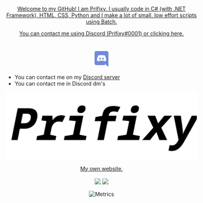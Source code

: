 <p align="center">
    <a href="https://jaapvd.nl">Welcome to my GitHub! I am Prifixy, I usually code in C# (with .NET Framework), HTML, CSS, Python and I make a lot of small, low effort scripts using Batch.</a>
    
    
<p align="center">
    <a href="https://jaapvd.nl/discord">You can contact me using Discord (Prifixy#0001) or clicking here.</a>
<br>
<br>
<br>
    
<img align="center" alt="Discord" width="50px" src="https://raw.githubusercontent.com/github/explore/80688e429a7d4ef2fca1e82350fe8e3517d3494d/topics/discord/discord.png" />

- You can contact me on my [Discord server](https://jaapvd.nl/discord)
- You can contact me in Discord dm's
    
    
    
<img src="image.png" align="center">

<p align="center">
    <a href="https://jaapvd.nl">My own website.</a> 
 <br>
 <br>
 <img src="https://img.shields.io/github/followers/jvmvandorp?color=DC143C&label=Followers&style=flat-square">
 <img src="https://img.shields.io/github/stars/jvmvandorp?affiliations=OWNER&color=DC143C&label=Stars&style=flat-square">
</p>

<div align=center>

![Metrics](https://metrics.lecoq.io/jvmvandorp?template=classic&base.metadata=0&isocalendar=1&languages=1&isocalendar.duration=half-year&languages.limit=8&languages.sections=most-used&languages.colors=github&languages.aliases=smaltalk%3AC%23&languages.threshold=0%25&languages.indepth=false&languages.categories=markup%2C%20programming&languages.recent.categories=markup%2C%20programming&languages.recent.load=300&languages.recent.days=14&config.timezone=Europe%2FAmsterdam)
</div>

